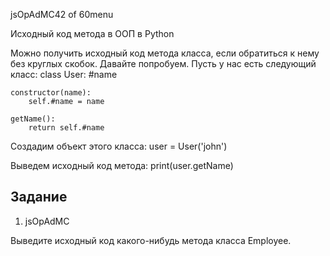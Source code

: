 
jsOpAdMC42 of 60menu

Исходный код метода в ООП в Python

Можно получить исходный код метода класса, если обратиться к нему без круглых скобок. Давайте попробуем. Пусть у нас есть следующий класс:
class User:
	#name 
	
	constructor(name):
		self.#name = name 
	
	getName():
		return self.#name 
	


Создадим объект этого класса:
user = User('john') 

Выведем исходный код метода:
print(user.getName) 

## Задание

1. jsOpAdMC

Выведите исходный код какого-нибудь метода класса Employee.


